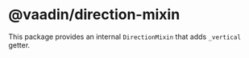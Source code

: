 # @vaadin/direction-mixin

This package provides an internal `DirectionMixin` that adds `_vertical` getter.
